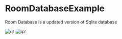 # RoomDatabaseExample
Room Database is a updated version of Sqlite database

![q1](https://user-images.githubusercontent.com/72606939/100498453-58334380-3188-11eb-8e23-82d42f31b92b.jpg)  ![q2](https://user-images.githubusercontent.com/72606939/100498456-5e292480-3188-11eb-870f-2db83f6d8982.jpg)
